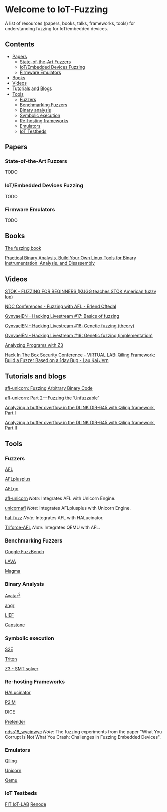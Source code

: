 # Welcome to IoT-Fuzzing

A list of resources (papers, books, talks, frameworks, tools) for understanding fuzzing for IoT/embedded devices.

## Contents
- [Papers](#papers)
	- [State-of-the-Art Fuzzers](#state-of-the-art-fuzzers)
	- [IoT/Embedded Devices Fuzzing](#iotembedded-devices-fuzzing)
	- [Firmware Emulators](#firmware-emulators)
- [Books](#books)
- [Videos](#videos)
- [Tutorials and Blogs](#tutorials-and-blogs)
- [Tools](#tools)
	- [Fuzzers](#fuzzers)
	- [Benchmarking Fuzzers](#benchmarking-fuzzers)
	- [Binary analysis](#binary-analysis)
	- [Symbolic execution](#symbolic-execution)
	- [Re-hosting frameworks](#re-hosting-frameworks)
	- [Emulators](#emulators)
	- [IoT Testbeds](#iot-testbeds)

## Papers

### State-of-the-Art Fuzzers

TODO

### IoT/Embedded Devices Fuzzing

TODO

### Firmware Emulators

TODO

## Books

[The fuzzing book](https://www.fuzzingbook.org/)

[Practical Binary Analysis. Build Your Own Linux Tools for Binary Instrumentation, Analysis, and Disassembly](https://www.amazon.com/Practical-Binary-Analysis-Instrumentation-Disassembly-ebook/dp/B07BPKWJVT)

## Videos

[STÖK - FUZZING FOR BEGINNERS (KUGG teaches STÖK American fuzzy lop)](https://youtu.be/O3hb6HV1ZQo)

[NDC Conferences - Fuzzing with AFL - Erlend Oftedal](https://youtu.be/DFQT1YxvpDo)

[GynvaelEN - Hacking Livestream #17: Basics of fuzzing](https://youtu.be/BrDujogxYSk)

[GynvaelEN - Hacking Livestream #18: Genetic fuzzing (theory)](https://youtu.be/JhsHGms_7JQ)

[GynvaelEN - Hacking Livestream #19: Genetic fuzzing (implementation)](https://youtu.be/HN_tI601jNU)

[Analyzing Programs with Z3](https://youtu.be/ruNFcH-KibY)

[Hack In The Box Security Conference - VIRTUAL LAB: Qiling Framework: Build a Fuzzer Based on a 1day Bug - Lau Kai Jern](https://youtu.be/e3_T3KLh2NU)

## Tutorials and blogs

[afl-unicorn: Fuzzing Arbitrary Binary Code](https://medium.com/hackernoon/afl-unicorn-fuzzing-arbitrary-binary-code-563ca28936bf)

[afl-unicorn: Part 2 — Fuzzing the ‘Unfuzzable’](https://hackernoon.com/afl-unicorn-part-2-fuzzing-the-unfuzzable-bea8de3540a5)

[Analyzing a buffer overflow in the DLINK DIR-645 with Qiling framework, Part I](https://github.com/nahueldsanchez/blogpost_qiling_dlink_1)

[Analyzing a buffer overflow in the DLINK DIR-645 with Qiling framework, Part II](https://github.com/nahueldsanchez/blogpost_qiling_dlink_2)


## Tools

### Fuzzers

[AFL](https://github.com/google/AFL)

[AFLplusplus](https://github.com/AFLplusplus/AFLplusplus)

[AFLgo](https://github.com/aflgo/aflgo)

[afl-unicorn](https://github.com/Battelle/afl-unicorn) *Note:* Integrates AFL with Unicorn Engine.

[unicornafl](https://github.com/AFLplusplus/unicornafl) *Note:* Integrates AFLplusplus with Unicorn Engine.

[hal-fuzz](https://github.com/ucsb-seclab/hal-fuzz) *Note:* Integrates AFL with HALucinator.

[Triforce-AFL](https://github.com/nccgroup/TriforceAFL) *Note:* Integrates QEMU with AFL.

### Benchmarking Fuzzers

[Google FuzzBench](https://github.com/google/fuzzbench)

[LAVA](https://github.com/panda-re/lava)

[Magma](https://github.com/HexHive/magma)

### Binary Analysis

[Avatar<sup>2](https://github.com/avatartwo/avatar2)

[angr](https://github.com/angr/angr)

[LIEF](https://lief.quarkslab.com/)

[Capstone](https://www.capstone-engine.org/)

### Symbolic execution

[S2E](https://github.com/S2E/s2e)

[Triton](https://triton.quarkslab.com/)

[Z3 - SMT solver](https://github.com/Z3Prover/z3)

### Re-hosting Frameworks

[HALucinator](https://github.com/embedded-sec/halucinator)

[P2IM](https://github.com/RiS3-Lab/p2im)

[DICE](https://github.com/RiS3-Lab/DICE-DMA-Emulation)

[Pretender](https://github.com/ucsb-seclab/pretender)

[ndss18_wycinwyc](https://github.com/avatartwo/ndss18_wycinwyc) *Note:* The fuzzing experiments from the paper "What You Corrupt Is Not What You Crash: Challenges in Fuzzing Embedded Devices". 

### Emulators

[Qiling](https://github.com/qilingframework/qiling)

[Unicorn](https://github.com/unicorn-engine/unicorn)

[Qemu](https://www.qemu.org/)

### IoT Testbeds

[FIT IoT-LAB](https://www.iot-lab.info/)
[Renode](https://renode.io/)
